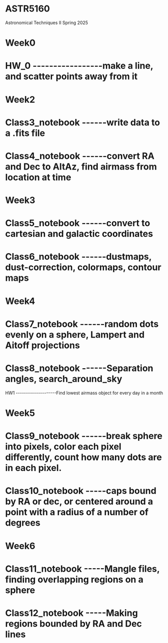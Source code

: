 # ASTR5160
Astronomical Techniques II Spring 2025

# Week0 #

# HW_0 -----------------make a line, and scatter points away from it

# Week2 #

# Class3_notebook ------write data to a .fits file
# Class4_notebook ------convert RA and Dec to AltAz, find airmass from location at time


# Week3 #

# Class5_notebook ------convert to cartesian and galactic coordinates 
# Class6_notebook ------dustmaps, dust-correction, colormaps, contour maps

# Week4 #

# Class7_notebook ------random dots evenly on a sphere, Lampert and Aitoff projections
# Class8_notebook ------Separation angles, search_around_sky

HW1 --------------------Find lowest airmass object for every day in a month

# Week5 #

# Class9_notebook ------break sphere into pixels, color each pixel differently, count how many dots are in each pixel.
# Class10_notebook -----caps bound by RA or dec, or centered around a point with a radius of a number of degrees

# Week6 #

# Class11_notebook -----Mangle files, finding overlapping regions on a sphere
# Class12_notebook -----Making regions bounded by RA and Dec lines